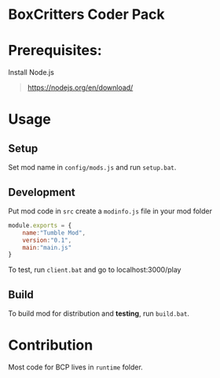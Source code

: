 # BoxCritters Coder Pack

# Prerequisites:
Install Node.js
> https://nodejs.org/en/download/
# Usage
## Setup
Set mod name in `config/mods.js` and run `setup.bat`.
## Development
Put mod code in `src` 
create a `modinfo.js` file in your mod folder
```javascript
module.exports = {
	name:"Tumble Mod",
	version:"0.1",
	main:"main.js"
}
```
To test, run `client.bat` and go to localhost:3000/play
## Build
To build mod for distribution and **testing**, run `build.bat`.

# Contribution
Most code for BCP lives in `runtime` folder.

